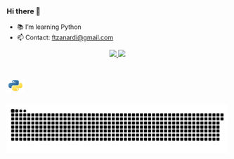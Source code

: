 ### Hi there 👋

- 📚 I’m learning Python
- 📫 Contact: ftzanardi@gmail.com

<div align="center">
  <a href="https://github.com/FelipeZanardi">
  <img height="180em" src="https://github-readme-stats.vercel.app/api?username=FelipeZanardi&show_icons=true&theme=gotham&include_all_commits=true&count_private=true"/>
  <img height="180em" src="https://github-readme-stats.vercel.app/api/top-langs/?username=FelipeZanardi&layout=compact&langs_count=7&theme=gotham"/>

##

</div>
  <div style="display: inline_block"><br>
  <img align="center" alt="Python" height="30" width="40" src="https://raw.githubusercontent.com/devicons/devicon/master/icons/python/python-original.svg">
</div>

##
  
![Snake animation](https://github.com/FelipeZanardi/FelipeZanardi/blob/output/github-contribution-grid-snake.svg)
  
